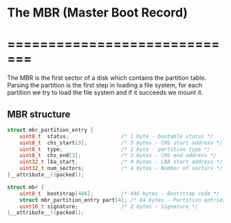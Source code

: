# The MBR (Master Boot Record) 
# =============================

The MBR is the first sector of a disk which contains the partition table.
Parsing the partition is the first step in loading a file system, for each partition
we try to load the file system and if it succeeds we mount it.

## MBR structure
```c
struct mbr_partition_entry {
    uint8_t  status;                 /* 1 byte - bootable status */
    uint8_t  chs_start[3];           /* 3 bytes - CHS start address */
    uint8_t  type;                   /* 1 byte - partition type */
    uint8_t  chs_end[3];             /* 3 bytes - CHS end address */
    uint32_t lba_start;              /* 4 bytes - LBA start address */
    uint32_t num_sectors;            /* 4 bytes - Number of sectors */
}__attribute__((packed));

struct mbr {
    uint8_t  bootstrap[446];         /* 446 bytes - Bootstrap code */
    struct mbr_partition_entry part[4]; /* 64 bytes - Partition entries */
    uint16_t signature;              /* 2 bytes - Signature */
}__attribute__((packed));
```